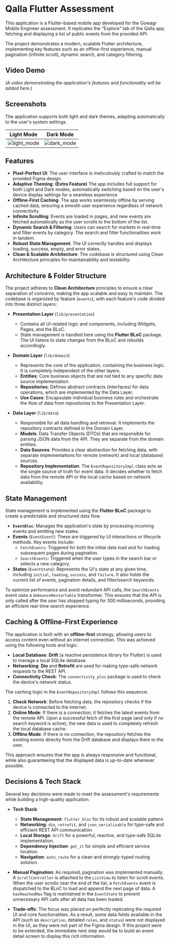 # Qalla Flutter Assessment

This application is a Flutter-based mobile app developed for the Gowagr Mobile Engineer assessment. It replicates the "Explore" tab of the Qalla app, fetching and displaying a list of public events from the provided API.

The project demonstrates a modern, scalable Flutter architecture, implementing key features such as an offline-first experience, manual pagination (infinite scroll), dynamic search, and category filtering.

## Video Demo

*(A video demonstrating the application's features and functionality will be added here.)*

## Screenshots

The application supports both light and dark themes, adapting automatically to the user's system settings.

| Light Mode                                     | Dark Mode                                    |
| ---------------------------------------------- | -------------------------------------------- |
| ![light_mode](https://github.com/user-attachments/assets/15f0f094-52b5-474c-b040-978ece856101)      | ![dark_mode](https://github.com/user-attachments/assets/56d56133-3d12-4dc7-b1e3-8505012458a3)      |





## Features

-   **Pixel-Perfect UI**: The user interface is meticulously crafted to match the provided Figma design.
-   **Adaptive Theming**: **(Extra Feature)** The app includes full support for both Light and Dark modes, automatically switching based on the user's device display settings for a seamless experience.
-   **Offline-First Caching**: The app works seamlessly offline by serving cached data, ensuring a smooth user experience regardless of network connectivity.
-   **Infinite Scrolling**: Events are loaded in pages, and new events are fetched automatically as the user scrolls to the bottom of the list.
-   **Dynamic Search & Filtering**: Users can search for markets in real-time and filter events by category. The search and filter functionalities work in tandem.
-   **Robust State Management**: The UI correctly handles and displays loading, success, empty, and error states.
-   **Clean & Scalable Architecture**: The codebase is structured using Clean Architecture principles for maintainability and testability.

## Architecture & Folder Structure

The project adheres to **Clean Architecture** principles to ensure a clear separation of concerns, making the app scalable and easy to maintain. The codebase is organized by feature (`events`), with each feature's code divided into three distinct layers:

-   **Presentation Layer** (`lib/presentation`)
    -   Contains all UI-related logic and components, including Widgets, Pages, and the BLoC.
    -   State management is handled here using the **Flutter BLoC** package. The UI listens to state changes from the BLoC and rebuilds accordingly.

-   **Domain Layer** (`lib/domain`)
    -   Represents the core of the application, containing the business logic. It is completely independent of the other layers.
    -   **Entities**: Core business objects that are not tied to any specific data source implementation.
    -   **Repositories**: Defines abstract contracts (interfaces) for data operations, which are implemented by the Data Layer.
    -   **Use Cases**: Encapsulate individual business rules and orchestrate the flow of data from repositories to the Presentation Layer.

-   **Data Layer** (`lib/data`)
    -   Responsible for all data handling and retrieval. It implements the repository contracts defined in the Domain Layer.
    -   **Models**: Data Transfer Objects (DTOs) that are responsible for parsing JSON data from the API. They are separate from the domain entities.
    -   **Data Sources**: Provides a clear abstraction for fetching data, with separate implementations for remote (network) and local (database) sources.
    -   **Repository Implementation**: The `EventRepositoryImpl` class acts as the single source of truth for event data. It decides whether to fetch data from the remote API or the local cache based on network availability.

## State Management

State management is implemented using the **Flutter BLoC** package to create a predictable and structured data flow.

-   **`EventBloc`**: Manages the application's state by processing incoming events and emitting new states.
-   **Events** (`EventEvent`): These are triggered by UI interactions or lifecycle methods. Key events include:
    -   `FetchEvents`: Triggered for both the initial data load and for loading subsequent pages during pagination.
    -   `SearchEvents`: Triggered when the user types in the search bar or selects a new category.
-   **States** (`EventState`): Represents the UI's state at any given time, including `initial`, `loading`, `success`, and `failure`. It also holds the current list of events, pagination details, and filter/search keywords.

To optimize performance and avoid redundant API calls, the `SearchEvents` event uses a `debounceRestartable` transformer. This ensures that the API is only called after the user has stopped typing for 300 milliseconds, providing an efficient real-time search experience.

## Caching & Offline-First Experience

The application is built with an **offline-first** strategy, allowing users to access content even without an internet connection. This was achieved using the following tools and logic:

-   **Local Database**: **Drift** (a reactive persistence library for Flutter) is used to manage a local SQLite database.
-   **Networking**: **Dio** and **Retrofit** are used for making type-safe network requests to the REST API.
-   **Connectivity Check**: The `connectivity_plus` package is used to check the device's network status.

The caching logic in the `EventRepositoryImpl` follows this sequence:

1.  **Check Network**: Before fetching data, the repository checks if the device is connected to the internet.
2.  **Online Mode**: If there is a connection, it fetches the latest events from the remote API. Upon a successful fetch of the first page (and only if no search keyword is active), the new data is used to completely refresh the local database cache.
3.  **Offline Mode**: If there is no connection, the repository fetches the existing events directly from the Drift database and displays them to the user.

This approach ensures that the app is always responsive and functional, while also guaranteeing that the displayed data is up-to-date whenever possible.

## Decisions & Tech Stack

Several key decisions were made to meet the assessment's requirements while building a high-quality application.

-   **Tech Stack**:
    -   **State Management**: `flutter_bloc` for its robust and scalable pattern.
    -   **Networking**: `dio`, `retrofit`, and `json_serializable` for type-safe and efficient REST API communication.
    -   **Local Storage**: `drift` for a powerful, reactive, and type-safe SQLite implementation.
    -   **Dependency Injection**: `get_it` for simple and efficient service location.
    -   **Navigation**: `auto_route` for a clean and strongly-typed routing solution.

-   **Manual Pagination**: As required, pagination was implemented manually. A `ScrollController` is attached to the `ListView` to listen for scroll events. When the user scrolls near the end of the list, a `FetchEvents` event is dispatched to the BLoC to load and append the next page of data. A `hasReachedMax` flag is maintained in the `EventState` to prevent unnecessary API calls after all data has been loaded.

-   **Trade-offs**: The focus was placed on perfectly replicating the required UI and core functionalities. As a result, some data fields available in the API (such as `description`, detailed `rules`, and `status`) were not displayed in the UI, as they were not part of the Figma design. If this project were to be extended, the immediate next step would be to build an event detail screen to display this rich information.

